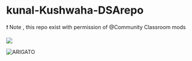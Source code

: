 # kunal-Kushwaha-DSArepo
❗ Note , this repo exist with permission of @Community Classroom mods

![](https://c.tenor.com/nk3vGEEfdDQAAAAC/anime-girl-im-innocent-anime-im-innocent.gif)


![ARIGATO](https://github.com/abhay-h/kunal-Kushwaha-DSArepo/blob/main/kunal_.gif)
